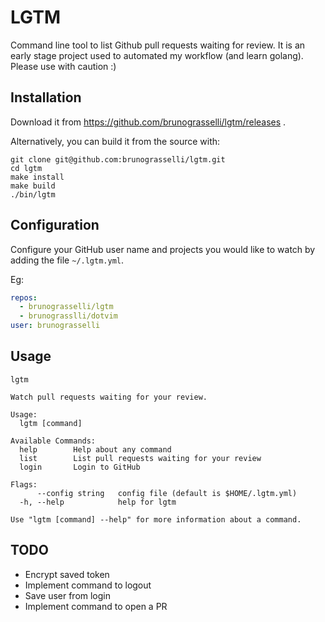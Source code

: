 # LGTM

Command line tool to list Github pull requests waiting for review.
It is an early stage project used to automated my workflow (and learn golang).
Please use with caution :)

## Installation

Download it from https://github.com/brunograsselli/lgtm/releases .

Alternatively, you can build it from the source with:

```shell
git clone git@github.com:brunograsselli/lgtm.git
cd lgtm
make install
make build
./bin/lgtm
```

## Configuration

Configure your GitHub user name and projects you would like to watch by adding the file `~/.lgtm.yml`.

Eg:
```yaml
repos:
  - brunograsselli/lgtm
  - brunograsslli/dotvim
user: brunograsselli
```

## Usage

```shell
lgtm
```
```
Watch pull requests waiting for your review.

Usage:
  lgtm [command]

Available Commands:
  help        Help about any command
  list        List pull requests waiting for your review
  login       Login to GitHub

Flags:
      --config string   config file (default is $HOME/.lgtm.yml)
  -h, --help            help for lgtm

Use "lgtm [command] --help" for more information about a command.
```

## TODO
* Encrypt saved token
* Implement command to logout
* Save user from login
* Implement command to open a PR
